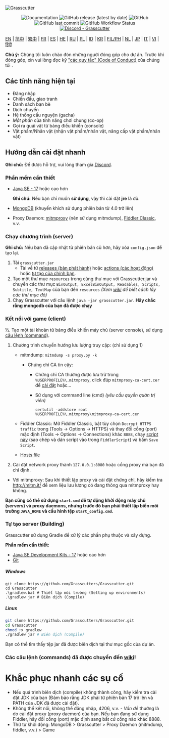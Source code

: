 ![Grasscutter](https://socialify.git.ci/Grasscutters/Grasscutter/image?description=1&forks=1&issues=1&language=1&logo=https%3A%2F%2Fs2.loli.net%2F2022%2F04%2F25%2FxOiJn7lCdcT5Mw1.png&name=1&owner=1&pulls=1&stargazers=1&theme=Light)
<div align="center"><img alt="Documentation" src="https://img.shields.io/badge/Wiki-Grasscutter-blue?style=for-the-badge&link=https://github.com/Grasscutters/Grasscutter/wiki&link=https://github.com/Grasscutters/Grasscutter/wiki"> <img alt="GitHub release (latest by date)" src="https://img.shields.io/github/v/release/Grasscutters/Grasscutter?logo=java&style=for-the-badge"> <img alt="GitHub" src="https://img.shields.io/github/license/Grasscutters/Grasscutter?style=for-the-badge"> <img alt="GitHub last commit" src="https://img.shields.io/github/last-commit/Grasscutters/Grasscutter?style=for-the-badge"> <img alt="GitHub Workflow Status" src="https://img.shields.io/github/actions/workflow/status/Grasscutters/Grasscutter/build.yml?branch=development&logo=github&style=for-the-badge"></div>

<div align="center"><a href="https://discord.gg/T5vZU6UyeG"><img alt="Discord - Grasscutter" src="https://img.shields.io/discord/965284035985305680?label=Discord&logo=discord&style=for-the-badge"></a></div>

[EN](../README.md) | [简中](README_zh-CN.md) | [繁中](README_zh-TW.md) | [FR](README_fr-FR.md) | [ES](README_es-ES.md) | [HE](README_HE.md) | [RU](README_ru-RU.md) | [PL](README_pl-PL.md) | [ID](README_id-ID.md) | [KR](README_ko-KR.md) | [FIL/PH](README_fil-PH.md) | [NL](README_NL.md) | [JP](README_ja-JP.md) | [IT](README_it-IT.md) | [VI](README_vi-VN.md) | [हिंदी](README_hn-IN.md)

**Chú ý:** Chúng tôi luôn chào đón những người đóng góp cho dự án. Trước khi đóng góp, xin vui lòng đọc kỹ ["các quy tắc" (Code of Conduct)](https://github.com/Grasscutters/Grasscutter/blob/stable/CONTRIBUTING.md) của chúng tôi .

## Các tính năng hiện tại

* Đăng nhập
* Chiến đấu, giao tranh
* Danh sách bạn bè
* Dịch chuyển
* Hệ thống cầu nguyện (gacha)
* *Một phần* của tính năng chơi chung (co-op)
* Gọi ra quái vật từ bảng điều khiển (console)
* Vật phẩm/Nhân vật (nhận vật phẩm/nhân vật, nâng cấp vật phẩm/nhân vật)

## Hướng dẫn cài đặt nhanh

**Ghi chú:** Để được hỗ trợ, vui lòng tham gia [Discord](https://discord.gg/T5vZU6UyeG).

### Phần mềm cần thiết

* [Java SE - 17](https://www.oracle.com/java/technologies/javase/jdk17-archive-downloads.html) hoặc cao hơn

  **Ghi chú:** Nếu bạn chỉ muốn **sử dụng**, vậy thì cài đặt **jre** là đủ.

* [MongoDB](https://www.mongodb.com/try/download/community) (khuyến khích sử dụng phiên bản từ 4.0 trở lên)

* Proxy Daemon: [mitmproxy](https://mitmproxy.org/) (nên sử dụng mitmdump), [Fiddler Classic](https://telerik-fiddler.s3.amazonaws.com/fiddler/FiddlerSetup.exe), v.v.

### Chạy chương trình (server)

**Ghi chú:** Nếu bạn đã cập nhật từ phiên bản cũ hơn, hãy xóa `config.json` để tạo lại.

1. Tải `grasscutter.jar`
    - Tài về từ [releases (bản phát hành)](https://github.com/Grasscutters/Grasscutter/releases/latest) hoặc [actions (các hoạt động)](https://github.com/Grasscutters/Grasscutter/actions/workflows/build.yml) hoặc [tự tạo của chính bạn](#tự-tạo-server-building).
2. Tạo một thư mục `resources` trong cùng thư mục với Grasscutter.jar và chuyển các thư mục `BinOutput, ExcelBinOutput, Readables, Scripts, Subtitle, TextMap` của bạn đến `resources` _(Xem [wiki](https://github.com/Grasscutters/Grasscutter/wiki) để biết cách lấy các thư mục đó)_
3. Chạy Grasscutter với câu lệnh `java -jar grasscutter.jar`. **Hãy chắc rằng mongodb của bạn đã được chạy**

### Kết nối với game (client)

½. Tạo một tài khoản từ bảng điều khiển máy chủ (server console), sử dụng [câu lệnh (command)](https://github.com/Grasscutters/Grasscutter/wiki/Commands#:~:text=account%20%3Ccreate|delete%3E%20%3Cusername%3E%20[UID]).

1. Chương trình chuyển hướng lưu lượng truy cập: (chỉ sử dụng 1)
    - mitmdump: `mitmdump -s proxy.py -k`

        - Chứng chỉ CA tin cậy:

          - Chứng chỉ CA thường được lưu trữ trong `%USERPROFILE%\.mitmproxy`, click đúp `mitmproxy-ca-cert.cer` để [cài đặt](https://docs.microsoft.com/en-us/skype-sdk/sdn/articles/installing-the-trusted-root-certificate#installing-a-trusted-root-certificate) hoặc...

          - Sử dụng với command line (cmd) *(yêu cầu quyền quản trị viên)*

             ```shell
             certutil -addstore root %USERPROFILE%\.mitmproxy\mitmproxy-ca-cert.cer
             ```

    - Fiddler Classic: Mở Fiddler Classic, bật tùy chọn `Decrypt HTTPS traffic` trong (Tools -> Options -> HTTPS) và thay đổi cổng (port) mặc định (Tools -> Options -> Connections) khác `8888`, chạy [script này](https://github.com/Grasscutters/Grasscutter/wiki/Resources#fiddler-classic-jscript) (sao chép và dán script vào trong `FiddlerScript`) và bấm `Save Script`.

    - [Hosts file](https://github.com/Grasscutters/Grasscutter/wiki/Resources#hosts-file)

2. Cài đặt network proxy thành `127.0.0.1:8080` hoặc cổng proxy mà bạn đã chỉ định.

-   Với mitmproxy: Sau khi thiết lập proxy và cài đặt chứng chỉ, hãy kiểm tra http://mitm.it/ để xem liệu lưu lượng có đang thông qua mitmproxy hay không.

**Bạn cũng có thể sử dụng `start.cmd` để tự động khởi động máy chủ (servers) và proxy daemons, nhưng trước đó bạn phải thiết lập biến môi trường `JAVA_HOME` và cấu hình tệp `start_config.cmd`.**

### Tự tạo server (Building)

Grasscutter sử dụng Gradle để xử lý các phần phụ thuộc và xây dựng.

**Phần mềm cần thiết:**

- [Java SE Development Kits - 17](https://www.oracle.com/java/technologies/javase/jdk17-archive-downloads.html) hoặc cao hơn
- [Git](https://git-scm.com/downloads)

##### Windows

```shell
git clone https://github.com/Grasscutters/Grasscutter.git
cd Grasscutter
.\gradlew.bat # Thiết lập môi trường (Setting up environments)
.\gradlew jar # Biên dịch (Compile)
```

##### Linux

```bash
git clone https://github.com/Grasscutters/Grasscutter.git
cd Grasscutter
chmod +x gradlew
./gradlew jar # Biên dịch (Compile)
```

Bạn có thể tìm thấy tệp jar đã được biên dịch tại thư mục gốc của dự án.

### Các câu lệnh (commands) đã được chuyển đến [wiki](https://github.com/Grasscutters/Grasscutter/wiki/Commands)!

# Khắc phục nhanh các sụ cố

-   Nếu quá trình biên dịch (compile) không thành công, hãy kiểm tra cài đặt JDK của bạn (Đảm bảo rằng JDK phải từ phiên bản 17 trở lên và PATH của JDK đã được cài đặt).
-   Không thể kết nối, không thể đăng nhập, 4206, v.v. - *Vấn đề* thường là do cài đặt proxy (proxy daemon) của bạn. Nếu bạn đang sử dụng Fiddler, hãy đổi cổng (port) mặc định sang bất cứ cổng nào khác 8888.
-   Thứ tự khởi động: MongoDB > Grasscutter > Proxy Daemon (mitmdump, fiddler, v.v.) > Game
